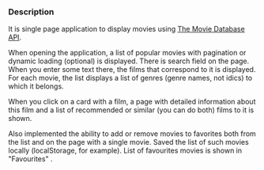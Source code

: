 
### Description

It is single page application to display movies using [The Movie Database API](https://developers.themoviedb.org/3).

When opening the application, a list of popular movies with pagination or dynamic loading (optional) is displayed. 
There is search field on the page. 
When you enter some text there, the films that correspond to it is displayed. 
For each movie, the list displays a list of genres (genre names, not idics) to which it belongs.

When you click on a card with a film, a page with detailed information about this film and a list of recommended or similar (you can do both) films to it is shown.

Also implemented the ability to add or remove movies to favorites both from the list and on the page with a single movie. 
Saved the list of such movies locally (localStorage, for example). 
List of favourites movies is shown in "Favourites" .
